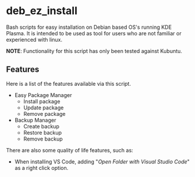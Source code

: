 # deb_ez_install
Bash scripts for easy installation on Debian based OS's running KDE Plasma. It is intended to be used as tool for users who are not familiar or experienced with linux.

**NOTE**: Functionality for this script has only been tested against Kubuntu.

## Features

Here is a list of the features available via this script.

* Easy Package Manager
  * Install package
  * Update package
  * Remove package
* Backup Manager
  * Create backup
  * Restore backup
  * Remove backup

There are also some quality of life features, such as:
* When installing VS Code, adding "*Open Folder with Visual Studio Code*" as a right click option.